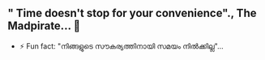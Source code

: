 ## " Time doesn't stop for your convenience"., The Madpirate... 👋

- ⚡ Fun fact: "നിങ്ങളുടെ സൗകര്യത്തിനായി സമയം നിൽക്കില്ല"...
